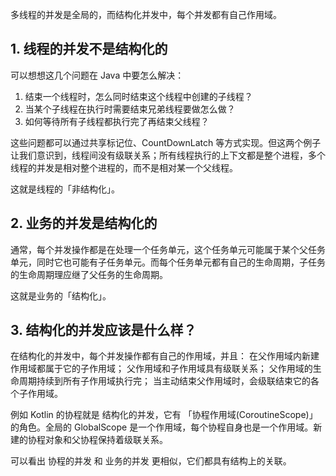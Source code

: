 多线程的并发是全局的，而结构化并发中，每个并发都有自己作用域。

## 1. 线程的并发不是结构化的

可以想想这几个问题在 Java 中要怎么解决：

1. 结束一个线程时，怎么同时结束这个线程中创建的子线程？
2. 当某个子线程在执行时需要结束兄弟线程要做怎么做？
3. 如何等待所有子线程都执行完了再结束父线程？

这些问题都可以通过共享标记位、CountDownLatch 等方式实现。但这两个例子让我们意识到，线程间没有级联关系；所有线程执行的上下文都是整个进程，多个线程的并发是相对整个进程的，而不是相对某一个父线程。

这就是线程的「非结构化」。

## 2. 业务的并发是结构化的

通常，每个并发操作都是在处理一个任务单元，这个任务单元可能属于某个父任务单元，同时它也可能有子任务单元。而每个任务单元都有自己的生命周期，子任务的生命周期理应继了父任务的生命周期。

这就是业务的「结构化」。

## 3. 结构化的并发应该是什么样？

在结构化的并发中，每个并发操作都有自己的作用域，并且：
 在父作用域内新建作用域都属于它的子作用域；
 父作用域和子作用域具有级联关系；
 父作用域的生命周期持续到所有子作用域执行完；
 当主动结束父作用域时，会级联结束它的各个子作用域。

例如 Kotlin 的协程就是 结构化的并发，它有 「协程作用域(CoroutineScope)」 的角色。全局的 GlobalScope 是一个作用域，每个协程自身也是一个作用域。新建的协程对象和父协程保持着级联关系。

可以看出 协程的并发 和 业务的并发 更相似，它们都具有结构上的关联。